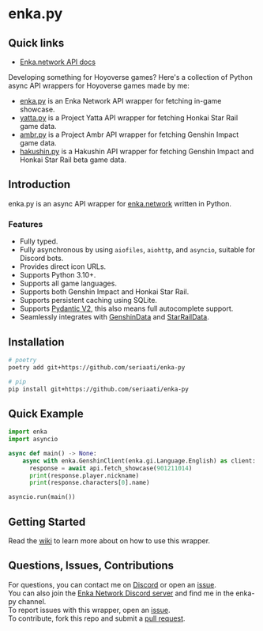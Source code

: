 # enka.py

## Quick links

- [Enka.network API docs](http://api.enka.network/)
  
Developing something for Hoyoverse games? Here's a collection of Python async API wrappers for Hoyoverse games made by me:

- [enka.py](https://github.com/seriaati/enka-py) is an Enka Network API wrapper for fetching in-game showcase.
- [yatta.py](https://github.com/seriaati/yatta) is a Project Yatta API wrapper for fetching Honkai Star Rail game data.
- [ambr.py](https://github.com/seriaati/yatta) is a Project Ambr API wrapper for fetching Genshin Impact game data.
- [hakushin.py](https://github.com/seriaati/hakushin) is a Hakushin API wrapper for fetching Genshin Impact and Honkai Star Rail beta game data.

## Introduction

enka.py is an async API wrapper for [enka.network](https://enka.network/) written in Python.

### Features

- Fully typed.
- Fully asynchronous by using `aiofiles`, `aiohttp`, and `asyncio`, suitable for Discord bots.
- Provides direct icon URLs.
- Supports Python 3.10+.
- Supports all game languages.
- Supports both Genshin Impact and Honkai Star Rail.
- Supports persistent caching using SQLite.
- Supports [Pydantic V2](https://github.com/pydantic/pydantic), this also means full autocomplete support.
- Seamlessly integrates with [GenshinData](https://gitlab.com/Dimbreath/AnimeGameData) and [StarRailData](https://github.com/Dimbreath/StarRailData).

## Installation

```bash
# poetry
poetry add git+https://github.com/seriaati/enka-py

# pip
pip install git+https://github.com/seriaati/enka-py
```

## Quick Example

```py
import enka
import asyncio

async def main() -> None:
    async with enka.GenshinClient(enka.gi.Language.English) as client:
      response = await api.fetch_showcase(901211014)
      print(response.player.nickname)
      print(response.characters[0].name)

asyncio.run(main())
```

## Getting Started

Read the [wiki](https://github.com/seriaati/enka-py/wiki) to learn more about on how to use this wrapper.

## Questions, Issues, Contributions

For questions, you can contact me on [Discord](https://discord.com/users/410036441129943050) or open an [issue](https://github.com/seriaati/enka-py/issues).  
You can also join the [Enka Network Discord server](https://discord.gg/PTyDE78RJC) and find me in the enka-py channel.  
To report issues with this wrapper, open an [issue](https://github.com/seriaati/enka-py/issues).  
To contribute, fork this repo and submit a [pull request](https://github.com/seriaati/enka-py/pulls).
